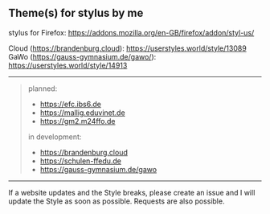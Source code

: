 Theme(s) for stylus by me
---
stylus for Firefox: https://addons.mozilla.org/en-GB/firefox/addon/styl-us/


Cloud (https://brandenburg.cloud):
https://userstyles.world/style/13089  
GaWo (https://gauss-gymnasium.de/gawo/):
https://userstyles.world/style/14913

---
> planned:
>  - https://efc.ibs6.de
>  - https://mallig.eduvinet.de
>  - https://gm2.m24ffo.de
>
> in development:
>  - https://brandenburg.cloud
>  - https://schulen-ffedu.de
>  - https://gauss-gymnasium.de/gawo
---
If a website updates and the Style breaks, please create an issue and I will update the Style as soon as possible. 
Requests are also possible.
